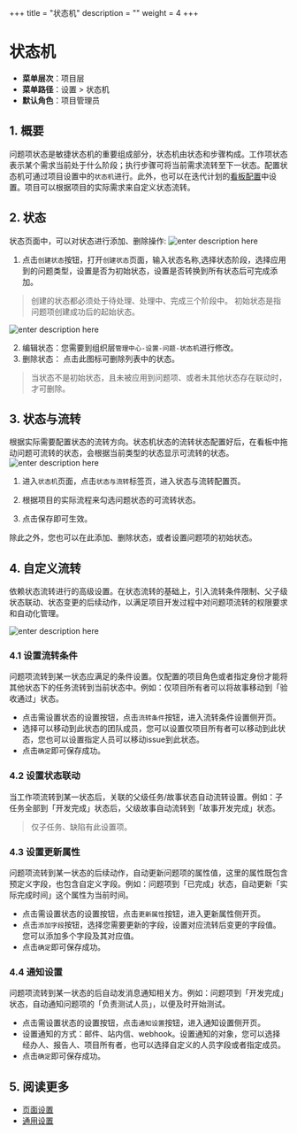 +++
title = "状态机"
description = ""
weight = 4
+++

# 状态机

- **菜单层次**：项目层
- **菜单路径**：设置 > 状态机
- **默认角色**：项目管理员

## 1. 概要

问题项状态是敏捷状态机的重要组成部分，状态机由状态和步骤构成。工作项状态表示某个需求当前处于什么阶段；执行步骤可将当前需求流转至下一状态。配置状态机可通过项目设置中的`状态机`进行。此外，也可以在迭代计划的[看板配置](../../cooperation/iteration-plan/config)中设置。项目可以根据项目的实际需求来自定义状态流转。

## 2. 状态

状态页面中，可以对状态进行添加、删除操作:
![enter description here](../image/state-01.png "issue-state-list")

1. 点击`创建状态`按钮，打开`创建状态`页面，输入状态名称,选择状态阶段，选择应用到的问题类型，设置是否为初始状态，设置是否转换到所有状态后可完成添加。 

<blockquote class="note">
        创建的状态都必须处于待处理、处理中、完成三个阶段中。
        初始状态是指问题项创建成功后的起始状态。
</blockquote>

![enter description here](../image/state-02.png "issue-state-list")

2. 编辑状态：您需要到组织层`管理中心-设置-问题-状态机`进行修改。
3. 删除状态： 点击此图标可删除列表中的状态。  

<blockquote class="note">
        当状态不是初始状态，且未被应用到问题项、或者未其他状态存在联动时，才可删除。
</blockquote>

## 3. 状态与流转

根据实际需要配置状态的流转方向。状态机状态的流转状态配置好后，在看板中拖动问题可流转的状态，会根据当前类型的状态显示可流转的状态。
![enter description here](../image/state-03.png "issue-state-list")

1. 进入`状态机`页面，点击`状态与流转`标签页，进入状态与流转配置页。

2. 根据项目的实际流程来勾选问题状态的可流转状态。

3. 点击保存即可生效。

除此之外，您也可以在此添加、删除状态，或者设置问题项的初始状态。


## 4. 自定义流转

依赖状态流转进行的高级设置。在状态流转的基础上，引入流转条件限制、父子级状态联动、状态变更的后续动作，以满足项目开发过程中对问题项流转的权限要求和自动化管理。

![enter description here](../image/state-04.png "issue-state-list")

### 4.1 设置流转条件

问题项流转到某一状态应满足的条件设置。仅配置的项目角色或者指定身份才能将其他状态下的任务流转到当前状态中。例如：仅项目所有者可以将故事移动到「验收通过」状态。

- 点击需设置状态的设置按钮，点击`流转条件`按钮，进入流转条件设置侧开页。
- 选择可以移动到此状态的团队成员，您可以设置仅项目所有者可以移动到此状态，您也可以设置指定人员可以移动issue到此状态。
- 点击`确定`即可保存成功。

### 4.2 设置状态联动

当工作项流转到某一状态后，关联的父级任务/故事状态自动流转设置。例如：子任务全部到「开发完成」状态后，父级故事自动流转到「故事开发完成」状态。

<blockquote class="note">
        仅子任务、缺陷有此设置项。
</blockquote>

### 4.3 设置更新属性

问题项流转到某一状态的后续动作，自动更新问题项的属性值，这里的属性既包含预定义字段，也包含自定义字段。例如：问题项到「已完成」状态，自动更新「实际完成时间」这个属性为当前时间。

- 点击需设置状态的设置按钮，点击`更新属性`按钮，进入更新属性侧开页。
- 点击`添加字段`按钮，选择您需要更新的字段，设置对应流转后变更的字段值。您可以添加多个字段及其对应值。
- 点击`确定`即可保存成功。

### 4.4 通知设置

问题项流转到某一状态的后自动发消息通知相关方。例如：问题项到「开发完成」状态，自动通知问题项的「负责测试人员」，以便及时开始测试。

- 点击需设置状态的设置按钮，点击`通知设置`按钮，进入通知设置侧开页。
- 设置通知的方式：邮件、站内信、webhook。设置通知的对象，您可以选择经办人、报告人、项目所有者，也可以选择自定义的人员字段或者指定成员。
- 点击`确定`即可保存成功。

## 5. 阅读更多

- [页面设置](../pages)
- [通用设置](../common)

